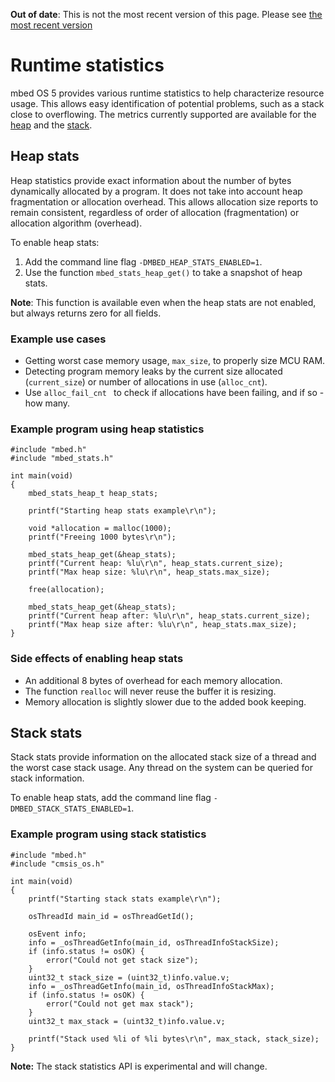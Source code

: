<span class="warnings">**Out of date**: This is not the most recent version of this page. Please see [the most recent version](https://os.mbed.com/docs/latest/tutorials/optimizing.html#runtime-memory-statistics)</span>
# Runtime statistics

mbed OS 5 provides various runtime statistics to help characterize resource usage. This allows easy identification of potential problems, such as a stack close to overflowing. The metrics currently supported are available for the [heap](#heap_stats) and the [stack](#stack_stats).

## Heap stats

Heap statistics provide exact information about the number of bytes dynamically allocated by a program. It does not take into account heap fragmentation or allocation overhead. This allows allocation size reports to remain consistent, regardless of order of allocation (fragmentation) or allocation algorithm (overhead).

To enable heap stats:

1. Add the command line flag ```-DMBED_HEAP_STATS_ENABLED=1```. 
2. Use the function ``mbed_stats_heap_get()`` to take a snapshot of heap stats. 

<span class="notes">**Note**: This function is available even when the heap stats are not enabled, but always returns zero for all fields.</span>

### Example use cases

* Getting worst case memory usage, ```max_size```, to properly size MCU RAM. 
* Detecting program memory leaks by the current size allocated (```current_size```) or number of allocations in use (```alloc_cnt```).
* Use ``alloc_fail_cnt `` to check if allocations have been failing, and if so - how many.

### Example program using heap statistics

```
#include "mbed.h"
#include "mbed_stats.h"

int main(void)
{
    mbed_stats_heap_t heap_stats;

    printf("Starting heap stats example\r\n");

    void *allocation = malloc(1000);
    printf("Freeing 1000 bytes\r\n");

    mbed_stats_heap_get(&heap_stats);
    printf("Current heap: %lu\r\n", heap_stats.current_size);
    printf("Max heap size: %lu\r\n", heap_stats.max_size);

    free(allocation);

    mbed_stats_heap_get(&heap_stats);
    printf("Current heap after: %lu\r\n", heap_stats.current_size);
    printf("Max heap size after: %lu\r\n", heap_stats.max_size);
}
```

### Side effects of enabling heap stats

* An additional 8 bytes of overhead for each memory allocation.
* The function ```realloc``` will never reuse the buffer it is resizing.
* Memory allocation is slightly slower due to the added book keeping.

## Stack stats

Stack stats provide information on the allocated stack size of a thread and the worst case stack usage. Any thread on the system can be queried for stack information. 

To enable heap stats, add the command line flag ```-DMBED_STACK_STATS_ENABLED=1```.

### Example program using stack statistics

```
#include "mbed.h"
#include "cmsis_os.h"

int main(void)
{
    printf("Starting stack stats example\r\n");

    osThreadId main_id = osThreadGetId();

    osEvent info;
    info = _osThreadGetInfo(main_id, osThreadInfoStackSize);
    if (info.status != osOK) {
        error("Could not get stack size");
    }
    uint32_t stack_size = (uint32_t)info.value.v;
    info = _osThreadGetInfo(main_id, osThreadInfoStackMax);
    if (info.status != osOK) {
        error("Could not get max stack");
    }
    uint32_t max_stack = (uint32_t)info.value.v;

    printf("Stack used %li of %li bytes\r\n", max_stack, stack_size);
}
```
<span class="notes">**Note:** The stack statistics API is experimental and will change.</span>

